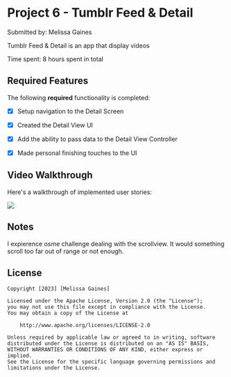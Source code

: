 # Project 6 - Tumblr Feed & Detail

Submitted by: Melissa Gaines

Tumblr Feed & Detail is an app that display videos 

Time spent: 8 hours spent in total

## Required Features

The following **required** functionality is completed:

- [X] Setup navigation to the Detail Screen
- [X] Created the Detail View UI
- [X] Add the ability to pass data to the Detail View Controller
- [X] Made personal finishing touches to the UI


## Video Walkthrough

Here's a walkthrough of implemented user stories:

![](https://github.com/melissajg/IOS101/blob/main/Projects/Project%206%20-%20Tumblr%20Feed%20%26%20Details/Demo.gif)

## Notes

I expierence osme challenge dealing with the scrollview. It would something scroll too far out of range or not enough.

## License

    Copyright [2023] [Melissa Gaines]

    Licensed under the Apache License, Version 2.0 (the "License");
    you may not use this file except in compliance with the License.
    You may obtain a copy of the License at

        http://www.apache.org/licenses/LICENSE-2.0

    Unless required by applicable law or agreed to in writing, software
    distributed under the License is distributed on an "AS IS" BASIS,
    WITHOUT WARRANTIES OR CONDITIONS OF ANY KIND, either express or implied.
    See the License for the specific language governing permissions and
    limitations under the License.

